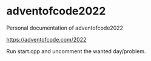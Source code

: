# adventofcode2022
Personal documentation of adventofcode2022    

https://adventofcode.com/2022  

Run start.cpp and uncomment the wanted day/problem.

